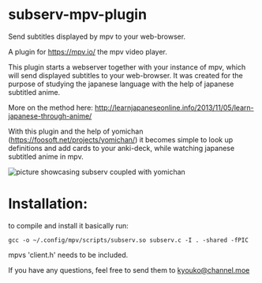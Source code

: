 # subserv-mpv-plugin
Send subtitles displayed by mpv to your web-browser.

A plugin for https://mpv.io/
the mpv video player.

This plugin starts a webserver together with your instance of mpv, which will send displayed subtitles to your web-browser.
It was created for the purpose of studying the japanese language with the help of japanese subtitled anime.

More on the method here: http://learnjapaneseonline.info/2013/11/05/learn-japanese-through-anime/

With this plugin and the help of yomichan (https://foosoft.net/projects/yomichan/) it becomes simple to look up definitions and add cards to your anki-deck, while watching japanese subtitled anime in mpv.

![picture showcasing subserv coupled with yomichan](http://i65.tinypic.com/2ufbxqu.jpg)

# Installation:
to compile and install it basically run:
```
gcc -o ~/.config/mpv/scripts/subserv.so subserv.c -I . -shared -fPIC
```
mpvs 'client.h' needs to be included.

If you have any questions, feel free to send them to kyouko@channel.moe
